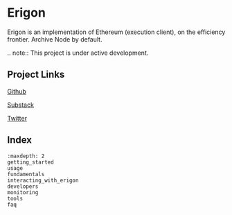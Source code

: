 # Erigon

Erigon is an implementation of Ethereum (execution client), on the efficiency frontier. Archive Node by default.

.. note::
   This project is under active development.

## Project Links

[Github](https://github.com/ledgerwatch/erigon)

[Substack](https://erigon.substack.com)

[Twitter](https://twitter.com/ErigonEth)

## Index

```{toctree}
:maxdepth: 2
getting_started
usage
fundamentals
interacting_with_erigon
developers
monitoring
tools
faq
```
